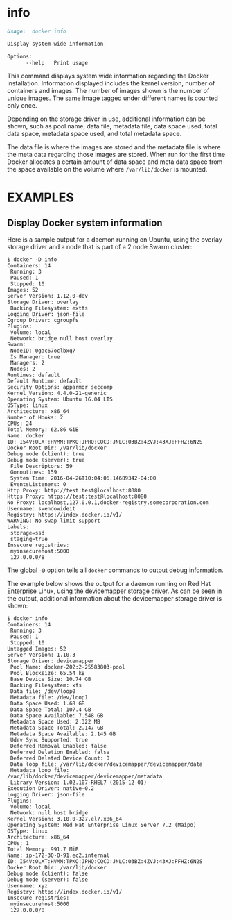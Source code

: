 <!--[metadata]>
+++
title = "info"
description = "The info command description and usage"
keywords = ["display, docker, information"]
[menu.main]
parent = "smn_cli"
+++
<![end-metadata]-->

# info

```markdown
Usage:  docker info

Display system-wide information

Options:
      --help   Print usage
```

This command displays system wide information regarding the Docker installation.
Information displayed includes the kernel version, number of containers and images.
The number of images shown is the number of unique images. The same image tagged
under different names is counted only once.

Depending on the storage driver in use, additional information can be shown, such
as pool name, data file, metadata file, data space used, total data space, metadata
space used, and total metadata space.

The data file is where the images are stored and the metadata file is where the
meta data regarding those images are stored. When run for the first time Docker
allocates a certain amount of data space and meta data space from the space
available on the volume where `/var/lib/docker` is mounted.

# EXAMPLES

## Display Docker system information

Here is a sample output for a daemon running on Ubuntu, using the overlay
storage driver and a node that is part of a 2 node Swarm cluster:

    $ docker -D info
    Containers: 14
     Running: 3
     Paused: 1
     Stopped: 10
    Images: 52
    Server Version: 1.12.0-dev
    Storage Driver: overlay
     Backing Filesystem: extfs
    Logging Driver: json-file
    Cgroup Driver: cgroupfs
    Plugins:
     Volume: local
     Network: bridge null host overlay
    Swarm: 
     NodeID: 0gac67oclbxq7
     Is Manager: true
     Managers: 2
     Nodes: 2
    Runtimes: default
    Default Runtime: default
    Security Options: apparmor seccomp
    Kernel Version: 4.4.0-21-generic
    Operating System: Ubuntu 16.04 LTS
    OSType: linux
    Architecture: x86_64
    Number of Hooks: 2
    CPUs: 24
    Total Memory: 62.86 GiB
    Name: docker
    ID: I54V:OLXT:HVMM:TPKO:JPHQ:CQCD:JNLC:O3BZ:4ZVJ:43XJ:PFHZ:6N2S
    Docker Root Dir: /var/lib/docker
    Debug mode (client): true
    Debug mode (server): true
     File Descriptors: 59
     Goroutines: 159
     System Time: 2016-04-26T10:04:06.14689342-04:00
     EventsListeners: 0
    Http Proxy: http://test:test@localhost:8080
    Https Proxy: https://test:test@localhost:8080
    No Proxy: localhost,127.0.0.1,docker-registry.somecorporation.com
    Username: svendowideit
    Registry: https://index.docker.io/v1/
    WARNING: No swap limit support
    Labels:
     storage=ssd
     staging=true
    Insecure registries:
     myinsecurehost:5000
     127.0.0.0/8

The global `-D` option tells all `docker` commands to output debug information.

The example below shows the output for a daemon running on Red Hat Enterprise Linux,
using the devicemapper storage driver. As can be seen in the output, additional
information about the devicemapper storage driver is shown:

    $ docker info
    Containers: 14
     Running: 3
     Paused: 1
     Stopped: 10
    Untagged Images: 52
    Server Version: 1.10.3
    Storage Driver: devicemapper
     Pool Name: docker-202:2-25583803-pool
     Pool Blocksize: 65.54 kB
     Base Device Size: 10.74 GB
     Backing Filesystem: xfs
     Data file: /dev/loop0
     Metadata file: /dev/loop1
     Data Space Used: 1.68 GB
     Data Space Total: 107.4 GB
     Data Space Available: 7.548 GB
     Metadata Space Used: 2.322 MB
     Metadata Space Total: 2.147 GB
     Metadata Space Available: 2.145 GB
     Udev Sync Supported: true
     Deferred Removal Enabled: false
     Deferred Deletion Enabled: false
     Deferred Deleted Device Count: 0
     Data loop file: /var/lib/docker/devicemapper/devicemapper/data
     Metadata loop file: /var/lib/docker/devicemapper/devicemapper/metadata
     Library Version: 1.02.107-RHEL7 (2015-12-01)
    Execution Driver: native-0.2
    Logging Driver: json-file
    Plugins:
     Volume: local
     Network: null host bridge
    Kernel Version: 3.10.0-327.el7.x86_64
    Operating System: Red Hat Enterprise Linux Server 7.2 (Maipo)
    OSType: linux
    Architecture: x86_64
    CPUs: 1
    Total Memory: 991.7 MiB
    Name: ip-172-30-0-91.ec2.internal
    ID: I54V:OLXT:HVMM:TPKO:JPHQ:CQCD:JNLC:O3BZ:4ZVJ:43XJ:PFHZ:6N2S
    Docker Root Dir: /var/lib/docker
    Debug mode (client): false
    Debug mode (server): false
    Username: xyz
    Registry: https://index.docker.io/v1/
    Insecure registries:
     myinsecurehost:5000
     127.0.0.0/8
